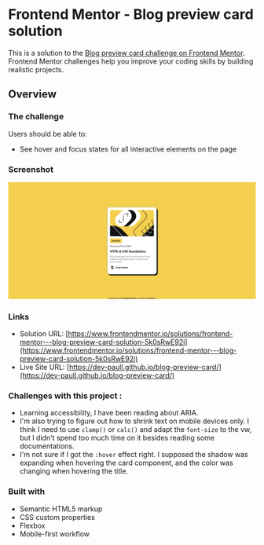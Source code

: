 # Frontend Mentor - Blog preview card solution

This is a solution to the [Blog preview card challenge on Frontend Mentor](https://www.frontendmentor.io/challenges/blog-preview-card-ckPaj01IcS). Frontend Mentor challenges help you improve your coding skills by building realistic projects. 

## Overview

### The challenge

Users should be able to:

- See hover and focus states for all interactive elements on the page

### Screenshot

![](./blog-preview-card_screenshot.png)

### Links

- Solution URL: [https://www.frontendmentor.io/solutions/frontend-mentor---blog-preview-card-solution-5k0sRwE92i](https://www.frontendmentor.io/solutions/frontend-mentor---blog-preview-card-solution-5k0sRwE92i)
- Live Site URL: [https://dev-paull.github.io/blog-preview-card/](https://dev-paull.github.io/blog-preview-card/)


### Challenges with this project  : 
- Learning accessibility, I have been reading about ARIA.
- I'm also trying to figure out how to shrink text on mobile devices only. I think I need to use `clamp()` or `calc()` and adapt the `font-size` to the vw, but I didn't spend too much time on it besides reading some documentations. 
- I'm not sure if I got the `:hover` effect right. I supposed the shadow was expanding when hovering the card component, and the color was changing when hovering the title. 

### Built with

- Semantic HTML5 markup
- CSS custom properties
- Flexbox
- Mobile-first workflow
